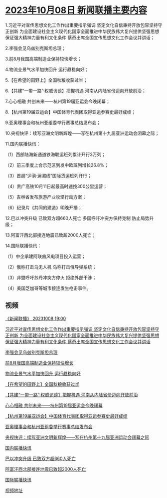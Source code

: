 # [2023年10月08日 新闻联播主要内容](https://tv.cctv.com/lm/xwlb/day/20231008.shtml)

1.习近平对宣传思想文化工作作出重要指示强调 坚定文化自信秉持开放包容坚持守正创新 为全面建设社会主义现代化国家全面推进中华民族伟大复兴提供坚强思想保证强大精神力量有利文化条件 蔡奇出席全国宣传思想文化工作会议并讲话；

2.李强会见乌兹别克斯坦总理；

3.前8月我国高端制造业保持较快增长；

4.物流业景气水平加快回升 运行趋稳向好；

5.【在希望的田野上】全国秋粮收获过半；

6.【共建“一带一路”·权威访谈】把握机遇 河南从内陆省份迈向开放前沿；

7.心心相融 共创未来——杭州第19届亚运会今晚闭幕；

8.【杭州第19届亚运会】中国体育代表团取得亚运参赛史最好成绩；

9.亚奥理事会和杭州亚组委举行赛事总结发布会；

10.央视快评：续写亚洲文明新辉煌——写在杭州第十九届亚洲运动会闭幕之际；

11.国内联播快讯：

（1）西部陆海新通道铁海联运班列累计开行3万列；

（2）前三季度上合示范区到发中欧班列增长26.8%；

（3）首趟“沪滇·澜湄线”国际货运班列开行；

（4）贵广高铁10月11日起最高时速按300公里运营；

（5）吉林省发布旅游产业攻坚行动方案；

（6）纪录片《共同的建造》明晚开播；

12.巴以冲突升级 已致双方超660人死亡 多国呼吁冲突方保持克制 防止局势升级；

13.阿富汗西北部接连地震已致超2000人死亡；

14.国际联播快讯：

（1）中企承建阿联酋风电项目投入运营；

（2）俄称打击乌无人机 乌称打击俄导弹系统；

（3）非盟呼吁苏丹冲突方停火 拒绝外部干涉；

（4）美国芝加哥等城市接连发生枪击事件。

## 视频

[《新闻联播》 20231008 19:00](https://tv.cctv.com/2023/10/08/VIDEsI6as2VqFkgKv1O4imY3231008.shtml)

[习近平对宣传思想文化工作作出重要指示强调 坚定文化自信秉持开放包容坚持守正创新 为全面建设社会主义现代化国家全面推进中华民族伟大复兴提供坚强思想保证强大精神力量有利文化条件 蔡奇出席全国宣传思想文化工作会议并讲话](https://tv.cctv.com/2023/10/08/VIDE4UKfEs6QQb0ZSrWDD8z9231008.shtml)

[李强会见乌兹别克斯坦总理](https://tv.cctv.com/2023/10/08/VIDEXJVn778USM8D75IZQQnn231008.shtml)

[前8月我国高端制造业保持较快增长](https://tv.cctv.com/2023/10/08/VIDERWgDjd3nyhutvTjkMA1J231008.shtml)

[物流业景气水平加快回升 运行趋稳向好](https://tv.cctv.com/2023/10/08/VIDEIxrsX4ZywFgoONejO1uz231008.shtml)

[【在希望的田野上】全国秋粮收获过半](https://tv.cctv.com/2023/10/08/VIDElxBV7OEGcIkmRE5BBghX231008.shtml)

[【共建“一带一路”·权威访谈】把握机遇 河南从内陆省份迈向开放前沿](https://tv.cctv.com/2023/10/08/VIDEpvmPeySfZi6Ck1Iw2TfO231008.shtml)

[心心相融 共创未来——杭州第19届亚运会今晚闭幕](https://tv.cctv.com/2023/10/08/VIDEgTcq6ab1wMBFWNZ07XYm231008.shtml)

[【杭州第19届亚运会】中国体育代表团取得亚运参赛史最好成绩](https://tv.cctv.com/2023/10/08/VIDEfBwH3GYNvbsjC9adLcIC231008.shtml)

[亚奥理事会和杭州亚组委举行赛事总结发布会](https://tv.cctv.com/2023/10/08/VIDEIuB8VVYGhTWRvYMLCitb231008.shtml)

[央视快评：续写亚洲文明新辉煌——写在杭州第十九届亚洲运动会闭幕之际](https://tv.cctv.com/2023/10/08/VIDEKeOg15aLC7Snrrh6fKwr231008.shtml)

[国内联播快讯](https://tv.cctv.com/2023/10/08/VIDEY58hFS6iu3StVA3UWUCp231008.shtml)

[巴以冲突升级 已致双方超660人死亡](https://tv.cctv.com/2023/10/08/VIDE2oWsRKxwruWW2EFJVo9o231008.shtml)

[阿富汗西北部接连地震已致超2000人死亡](https://tv.cctv.com/2023/10/08/VIDEZYMCVBCEf7KS18mojsAx231008.shtml)

[国际联播快讯](https://tv.cctv.com/2023/10/08/VIDEXIvTfxweQgdpFOKVSTtl231008.shtml)

[视频地址](https://tv.cctv.com/lm/xwlb/day/20231008.shtml) 

